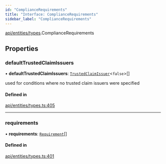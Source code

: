 ```yaml
---
id: "ComplianceRequirements"
title: "Interface: ComplianceRequirements"
sidebar_label: "ComplianceRequirements"
---
```


[api/entities/types](../../../../../modules/API/Entities/Types/Types.md).ComplianceRequirements

## Properties

### defaultTrustedClaimIssuers

• **defaultTrustedClaimIssuers**: [`TrustedClaimIssuer`](../TrustedClaimIssuer/TrustedClaimIssuer.md)\<``false``\>[]

used for conditions where no trusted claim issuers were specified

#### Defined in

[api/entities/types.ts:405](https://github.com/PolymeshAssociation/polymesh-sdk/blob/8a9158669/src/api/entities/types.ts#L405)

___

### requirements

• **requirements**: [`Requirement`](../Requirement/Requirement.md)[]

#### Defined in

[api/entities/types.ts:401](https://github.com/PolymeshAssociation/polymesh-sdk/blob/8a9158669/src/api/entities/types.ts#L401)
